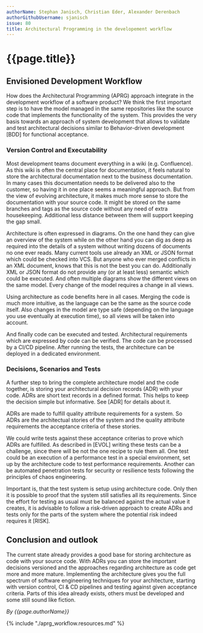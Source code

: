 ```yaml
---
authorName: Stephan Janisch, Christian Eder, Alexander Derenbach
authorGithubUsername: sjanisch
issue: 80
title: Architectural Programming in the developement workflow
---
```

# {{page.title}}


## Envisioned Development Workflow

How does the Architectural Programming (APRG) approach integrate in the development workflow of a software product? We think the first important step is to have the model managed in the same repositories like the source code that implements the functionality of the system. This provides the very basis towards an approach of system development that allows to validate and test architectural decisions similar to Behavior-driven development [BDD] for functional acceptance.

### Version Control and Executability

Most development teams document everything in a wiki (e.g. Confluence). As this wiki is often the central place for documentation, it feels natural to store the architectural documentation next to the business documentation. In many cases this documentation needs to be delivered also to the customer, so having it in one place seems a meaningful approach. But from the view of evolving architecture, it makes much more sense to store the documentation with your source code. It might be stored on the same branches and tags as the source code without any need of extra housekeeping. Additional less distance between them will support keeping the gap small.

Architecture is often expressed in diagrams. On the one hand they can give an overview of the system while on the other hand you can dig as deep as required into the details of a system without writing dozens of documents no one ever reads. Many current tools use already an XML or JSON format which could be checked into VCS. But anyone who ever merged conflicts in an XML document, knows that this is not the best you can do. Additionally XML or JSON format do not provide any (or at least less) semantic which could be executed. And often multiple diagrams show the different views on the same model. Every change of the model requires a change in all views. 

Using architecture as code benefits here in all cases. Merging the code is much more intuitive, as the language can be the same as the source code itself. Also changes in the model are type safe (depending on the language you use eventually at execution time), so all views will be taken into account. 

And finally code can be executed and tested. Architectural requirements which are expressed by code can be verified. The code can be processed by a CI/CD pipeline. After running the tests, the architecture can be deployed in a dedicated environment. 

### Decisions, Scenarios and Tests

A further step to bring the complete architecture model and the code together, is storing your architectural decision records (ADR) with your code. ADRs are short text records in a defined format. This helps to keep the decision simple but informative. See [ADR] for details about it.

ADRs are made to fulfill quality attribute requirements for a system. So ADRs are the architectual stories of the system and the quality attribute requirements the acceptance criteria of these stories. 

We could write tests against these acceptance criterias to prove which ADRs are fulfilled. As described in [EVOL] writing these tests can be a challenge, since there will be not the one recipe to rule them all. One test could be an execution of a performance test in a special environment, set up by the architecture code to test performance requirements. Another can be automated penetration tests for security or resilience tests following the principles of chaos engineering. 

Important is, that the test system is setup using architecture code. Only then it is possible to proof that the system still satisfies all its requirements. Since the effort for testing as usual must be balanced against the actual value it creates, it is advisable to follow a risk-driven approach to create ADRs and tests only for the parts of the system where the potential risk indeed requires it [RISK]. 

## Conclusion and outlook
The current state already provides a good base for storing architecture as code with your source code. With ADRs you can store the important decisions versioned and the approaches regarding architecture as code get more and more mature. Implementing the architecture gives you the full spectrum of software engineering techniques for your architecture, starting with version control, CI & CD pipelines and testing against given acceptance criteria. Parts of this idea already exists, others must be developed and some still sound like fiction.


*By {{page.authorName}}*

{% include "./aprg_workflow.resources.md" %}


